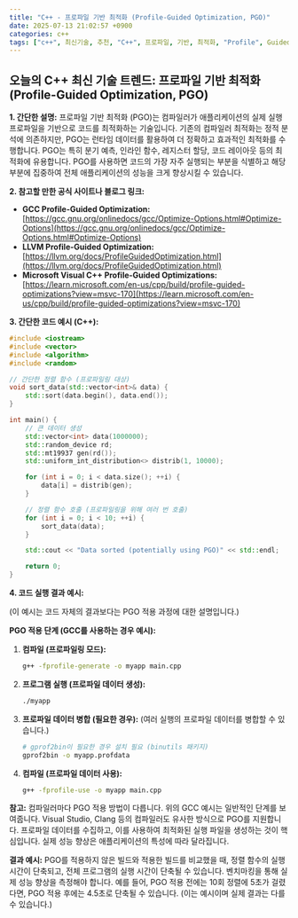 ```yaml
---
title: "C++ - 프로파일 기반 최적화 (Profile-Guided Optimization, PGO)"
date: 2025-07-13 21:02:57 +0900
categories: c++
tags: ["c++", 최신기술, 추천, "C++", 프로파일, 기반, 최적화, "Profile", Guided, Optimization, "PGO"]
---
```


## 오늘의 C++ 최신 기술 트렌드: **프로파일 기반 최적화 (Profile-Guided Optimization, PGO)**

**1. 간단한 설명:**
프로파일 기반 최적화 (PGO)는 컴파일러가 애플리케이션의 실제 실행 프로파일을 기반으로 코드를 최적화하는 기술입니다. 기존의 컴파일러 최적화는 정적 분석에 의존하지만, PGO는 런타임 데이터를 활용하여 더 정확하고 효과적인 최적화를 수행합니다. PGO는 특히 분기 예측, 인라인 함수, 레지스터 할당, 코드 레이아웃 등의 최적화에 유용합니다.  PGO를 사용하면 코드의 가장 자주 실행되는 부분을 식별하고 해당 부분에 집중하여 전체 애플리케이션의 성능을 크게 향상시킬 수 있습니다.

**2. 참고할 만한 공식 사이트나 블로그 링크:**

*   **GCC Profile-Guided Optimization:** [https://gcc.gnu.org/onlinedocs/gcc/Optimize-Options.html#Optimize-Options](https://gcc.gnu.org/onlinedocs/gcc/Optimize-Options.html#Optimize-Options)
*   **LLVM Profile-Guided Optimization:** [https://llvm.org/docs/ProfileGuidedOptimization.html](https://llvm.org/docs/ProfileGuidedOptimization.html)
*   **Microsoft Visual C++ Profile-Guided Optimizations:** [https://learn.microsoft.com/en-us/cpp/build/profile-guided-optimizations?view=msvc-170](https://learn.microsoft.com/en-us/cpp/build/profile-guided-optimizations?view=msvc-170)

**3. 간단한 코드 예시 (C++):**

```c++
#include <iostream>
#include <vector>
#include <algorithm>
#include <random>

// 간단한 정렬 함수 (프로파일링 대상)
void sort_data(std::vector<int>& data) {
    std::sort(data.begin(), data.end());
}

int main() {
    // 큰 데이터 생성
    std::vector<int> data(1000000);
    std::random_device rd;
    std::mt19937 gen(rd());
    std::uniform_int_distribution<> distrib(1, 10000);

    for (int i = 0; i < data.size(); ++i) {
        data[i] = distrib(gen);
    }

    // 정렬 함수 호출 (프로파일링을 위해 여러 번 호출)
    for (int i = 0; i < 10; ++i) {
        sort_data(data);
    }

    std::cout << "Data sorted (potentially using PGO)" << std::endl;

    return 0;
}
```

**4. 코드 실행 결과 예시:**

(이 예시는 코드 자체의 결과보다는 PGO 적용 과정에 대한 설명입니다.)

**PGO 적용 단계 (GCC를 사용하는 경우 예시):**

1.  **컴파일 (프로파일링 모드):**
    ```bash
    g++ -fprofile-generate -o myapp main.cpp
    ```
2.  **프로그램 실행 (프로파일 데이터 생성):**
    ```bash
    ./myapp
    ```
3.  **프로파일 데이터 병합 (필요한 경우):** (여러 실행의 프로파일 데이터를 병합할 수 있습니다.)
    ```bash
    # gprof2bin이 필요한 경우 설치 필요 (binutils 패키지)
    gprof2bin -o myapp.profdata
    ```
4.  **컴파일 (프로파일 데이터 사용):**
    ```bash
    g++ -fprofile-use -o myapp main.cpp
    ```

**참고:** 컴파일러마다 PGO 적용 방법이 다릅니다. 위의 GCC 예시는 일반적인 단계를 보여줍니다. Visual Studio, Clang 등의 컴파일러도 유사한 방식으로 PGO를 지원합니다. 프로파일 데이터를 수집하고, 이를 사용하여 최적화된 실행 파일을 생성하는 것이 핵심입니다. 실제 성능 향상은 애플리케이션의 특성에 따라 달라집니다.

**결과 예시:** PGO를 적용하지 않은 빌드와 적용한 빌드를 비교했을 때, 정렬 함수의 실행 시간이 단축되고, 전체 프로그램의 실행 시간이 단축될 수 있습니다. 벤치마킹을 통해 실제 성능 향상을 측정해야 합니다. 예를 들어, PGO 적용 전에는 10회 정렬에 5초가 걸렸다면, PGO 적용 후에는 4.5초로 단축될 수 있습니다. (이는 예시이며 실제 결과는 다를 수 있습니다.)

